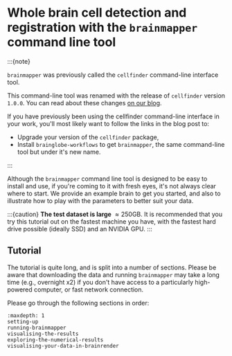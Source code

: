 # Whole brain cell detection and registration with the `brainmapper` command line tool

:::{note}

`brainmapper` was previously called the `cellfinder` command-line interface tool.

This command-line tool was renamed with the release of `cellfinder` version `1.0.0`.
You can read about these changes [on our blog](/blog/version1/cellfinder_migration_live).

If you have previously been using the cellfinder command-line interface in your work, you'll most likely want to follow the links in the blog post to:

- Upgrade your version of the `cellfinder` package,
- Install `brainglobe-workflows` to get `brainmapper`, the same command-line tool but under it's new name.

:::

Although the `brainmapper` command line tool is designed to be easy to install and use, if you're coming to it with fresh eyes, it's not always clear where to start.
We provide an example brain to get you started, and also to illustrate how to play with the parameters to better suit your data.

:::{caution}
**The test dataset is large** $\approx 250$GB.
It is recommended that you try this tutorial out on the fastest machine you have, with the fastest hard drive possible (ideally SSD) and an NVIDIA GPU.
:::

## Tutorial

The tutorial is quite long, and is split into a number of sections.
Please be aware that downloading the data and running `brainmapper` may take a long time (e.g., overnight x2) if you don't have access to a particularly high-powered computer, or fast network connection.

Please go through the following sections in order:

```{toctree}
:maxdepth: 1
setting-up
running-brainmapper
visualising-the-results
exploring-the-numerical-results
visualising-your-data-in-brainrender
```
